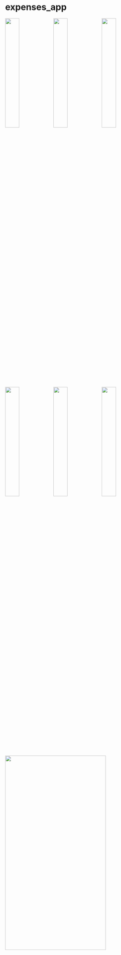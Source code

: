 # expenses_app

<p float="left">
  <img src="https://i.ibb.co/J2kSKqv/Screenshot-20230927-164752.png" width="30%" height="30%">
  <img src="https://i.ibb.co/0jdzxQ8/Screenshot-20230928-113630.png" width="30%" height="30%">
  <img src="https://i.ibb.co/0rCXVYM/Screenshot-20230928-113547.png" width="30%" height="30%">
</p>

<p float="left">
  <img src="https://i.ibb.co/h27FKpS/Screenshot-20230928-113602.png" width="30%" height="30%">
  <img src="https://i.ibb.co/tMDDJpS/Screenshot-20230928-113553.png" width="30%" height="30%">
  <img src="https://i.ibb.co/qyS4c99/Screenshot-20230928-113608.png" width="30%" height="30%">
</p>

<img src="https://i.ibb.co/PZrBL9g/Screenshot-20230928-113530.png" width="80%" height="40%">

